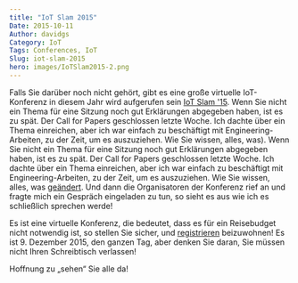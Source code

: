 ```yaml
---
title: "IoT Slam 2015"
Date: 2015-10-11
Author: davidgs
Category: IoT
Tags: Conferences, IoT
Slug: iot-slam-2015
hero: images/IoTSlam2015-2.png
---
```


Falls Sie darüber noch nicht gehört, gibt es eine große virtuelle IoT-Konferenz in diesem Jahr wird aufgerufen sein [IoT Slam '15](http://iotslam.com). Wenn Sie nicht ein Thema für eine Sitzung noch gut Erklärungen abgegeben haben, ist es zu spät. Der Call for Papers geschlossen letzte Woche. Ich dachte über ein Thema einreichen, aber ich war einfach zu beschäftigt mit Engineering-Arbeiten, zu der Zeit, um es auszuziehen. Wie Sie wissen, alles, was). Wenn Sie nicht ein Thema für eine Sitzung noch gut Erklärungen abgegeben haben, ist es zu spät. Der Call for Papers geschlossen letzte Woche. Ich dachte über ein Thema einreichen, aber ich war einfach zu beschäftigt mit Engineering-Arbeiten, zu der Zeit, um es auszuziehen. Wie Sie wissen, alles, was [geändert](/posts/category/work/a-shock-to-the-system/). Und dann die Organisatoren der Konferenz rief an und fragte mich ein Gespräch eingeladen zu tun, so sieht es aus wie ich es schließlich sprechen werde!

Es ist eine virtuelle Konferenz, die bedeutet, dass es für ein Reisebudget nicht notwendig ist, so stellen Sie sicher, und [registrieren](http://iotslam.com/register-now) beizuwohnen! Es ist 9. Dezember 2015, den ganzen Tag, aber denken Sie daran, Sie müssen nicht Ihren Schreibtisch verlassen!

Hoffnung zu „sehen“ Sie alle da!
